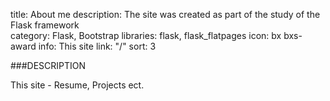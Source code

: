 title: About me
description: The site was created as part of the study of the Flask framework  
category: Flask, Bootstrap
libraries: flask, flask_flatpages
icon: bx bxs-award
info: This site
link: "/"
sort: 3

###DESCRIPTION

This site - Resume, Projects ect.